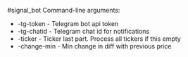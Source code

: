 #signal_bot
Command-line arguments:
* -tg-token - Telegram bot api token
* -tg-chatid - Telegram chat id for notifications
* -ticker - Ticker last part. Process all tickers if this empty
* -change-min - Min change in diff with previous price
